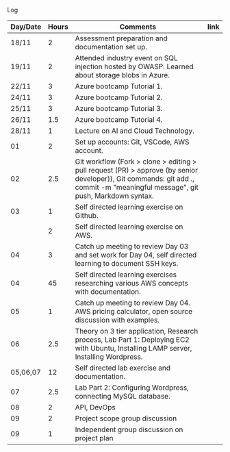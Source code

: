 Log

 Day/Date | Hours | Comments| link |
|--|--|--| --|
| 18/11   |  2  | Assessment preparation and documentation set up.| |
| 19/11   |  2  | Attended industry event on SQL injection hosted by OWASP. Learned about storage blobs in Azure.| |
| 22/11   |  3  | Azure bootcamp Tutorial 1.| |
| 24/11   |  3  | Azure bootcamp Tutorial 2.| |
| 25/11   |  3  | Azure bootcamp Tutorial 3.| |
| 26/11   |  1.5  | Azure bootcamp Tutorial 4.| |
| 28/11   |  1  | Lecture on AI and Cloud Technology.| |
| 01   |  2  | Set up accounts: Git, VSCode, AWS account.| |
| 02   |  2.5  | Git workflow (Fork > clone > editing > pull request (PR) > approve (by senior developer)), Git commands: git add ., commit -m "meaningful message", git push, Markdown syntax.| |
| 03   |  1  | Self directed learning exercise on Github.| |
|    |  2  | Self directed learning exercise on AWS.| |
| 04   |  3  | Catch up meeting to review Day 03 and set work for Day 04, self directed learning to document SSH keys.| |
| 04   |  45  | Self directed learning exercises researching various AWS concepts with documentation.| |
| 05   |  1  | Catch up meeting to review Day 04. AWS pricing calculator, open source discussion with examples.| |
| 06   |  2.5  | Theory on 3 tier application, Research process, Lab Part 1: Deploying EC2 with Ubuntu, Installing LAMP server, Installing Wordpress.| 
| 05,06,07   |  12  | Self directed lab exercise and documentation.|
| 07   |  2.5  | Lab Part 2: Configuring Wordpress, connecting MySQL database.| 
| 08   |  2  | API, DevOps| 
| 09   |  2  | Project scope group discussion|
| 09   |  1  | Independent group discussion on project plan|
